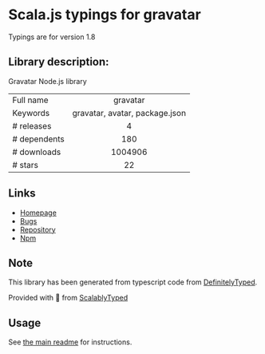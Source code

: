 
# Scala.js typings for gravatar

Typings are for version 1.8

## Library description:
Gravatar Node.js library

|                    |                 |
| ------------------ | :-------------: |
| Full name          | gravatar |
| Keywords           | gravatar, avatar, package.json |
| # releases         | 4 |
| # dependents       | 180 |
| # downloads        | 1004906 |
| # stars            | 22 |

## Links
- [Homepage](https://github.com/emerleite/node-gravatar#readme)
- [Bugs](https://github.com/emerleite/node-gravatar/issues)
- [Repository](https://github.com/emerleite/node-gravatar)
- [Npm](https://www.npmjs.com/package/gravatar)
    


## Note
This library has been generated from typescript code from [DefinitelyTyped](https://definitelytyped.org).

Provided with :purple_heart: from [ScalablyTyped](https://github.com/oyvindberg/ScalablyTyped)

## Usage
See [the main readme](../../readme.md) for instructions.


